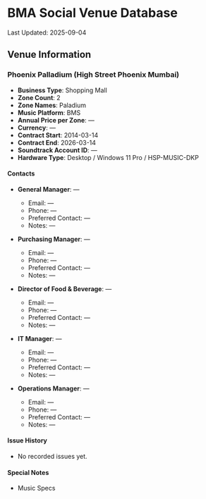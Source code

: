 # BMA Social Venue Database

Last Updated: 2025-09-04

## Venue Information

### Phoenix Palladium (High Street Phoenix Mumbai)
- **Business Type**: Shopping Mall
- **Zone Count**: 2
- **Zone Names**: Paladium
- **Music Platform**: BMS
- **Annual Price per Zone**: —
- **Currency**: —
- **Contract Start**: 2014-03-14
- **Contract End**: 2026-03-14
- **Soundtrack Account ID**: —
- **Hardware Type**: Desktop / Windows 11 Pro / HSP-MUSIC-DKP

#### Contacts
- **General Manager**: —
  - Email: —
  - Phone: —
  - Preferred Contact: —
  - Notes: —

- **Purchasing Manager**: —
  - Email: —
  - Phone: —
  - Preferred Contact: —
  - Notes: —

- **Director of Food & Beverage**: —
  - Email: —
  - Phone: —
  - Preferred Contact: —
  - Notes: —

- **IT Manager**: —
  - Email: —
  - Phone: —
  - Preferred Contact: —
  - Notes: —

- **Operations Manager**: —
  - Email: —
  - Phone: —
  - Preferred Contact: —
  - Notes: —

#### Issue History
- No recorded issues yet.

#### Special Notes
- Music Specs
